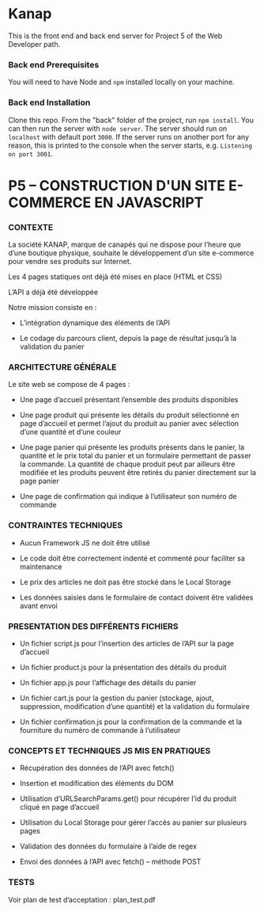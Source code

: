# Kanap #

This is the front end and back end server for Project 5 of the Web Developer path.

### Back end Prerequisites ###

You will need to have Node and `npm` installed locally on your machine.

### Back end Installation ###

Clone this repo. From the "back" folder of the project, run `npm install`. You 
can then run the server with `node server`. 
The server should run on `localhost` with default port `3000`. If the
server runs on another port for any reason, this is printed to the
console when the server starts, e.g. `Listening on port 3001`.

# P5 – CONSTRUCTION D'UN SITE E-COMMERCE EN JAVASCRIPT #

### CONTEXTE ###

La société KANAP, marque de canapés qui ne dispose pour l’heure que d’une boutique physique, souhaite le développement d’un site e-commerce pour vendre ses produits sur Internet.

Les 4 pages statiques ont déjà été mises en place (HTML et CSS)

L’API a déjà été développée

Notre mission consiste en : 

- L’intégration dynamique des éléments de l’API

- Le codage du parcours client, depuis la page de résultat jusqu’à la validation du panier

### ARCHITECTURE GÉNÉRALE ###

Le site web se compose de 4 pages :

- Une page d’accueil présentant l’ensemble des produits disponibles

- Une page produit qui présente les détails du produit sélectionné en page d’accueil et permet l’ajout du produit au panier avec sélection d’une quantité et d’une couleur

- Une page panier qui présente les produits présents dans le panier, la quantité et le prix total du panier et un formulaire permettant de passer la commande. La quantité de chaque produit peut par ailleurs être modifiée et les produits peuvent être retirés du panier directement sur la page panier

- Une page de confirmation qui indique à l’utilisateur son numéro de commande

### CONTRAINTES TECHNIQUES ###

- Aucun Framework JS ne doit être utilisé

- Le code doit être correctement indenté et commenté pour faciliter sa maintenance

- Le prix des articles ne doit pas être stocké dans le Local Storage

- Les données saisies dans le formulaire de contact doivent être validées avant envoi

### PRESENTATION DES DIFFÉRENTS FICHIERS ###

- Un fichier script.js pour l’insertion des articles de l’API sur la page d’accueil

- Un fichier product.js pour la présentation des détails du produit

- Un fichier app.js pour l’affichage des détails du panier 

- Un fichier cart.js pour la gestion du panier (stockage, ajout, suppression, modification d’une quantité) et la validation du formulaire

- Un fichier confirmation.js pour la confirmation de la commande et la fourniture du numéro de commande à l’utilisateur

### CONCEPTS ET TECHNIQUES JS MIS EN PRATIQUES ###

- Récupération des données de l’API avec fetch() 

- Insertion et modification des éléments du DOM

- Utilisation d’URLSearchParams.get() pour récupérer l’id du produit cliqué en page d’accueil

- Utilisation du Local Storage pour gérer l’accès au panier sur plusieurs pages

- Validation des données du formulaire à l’aide de regex 

- Envoi des données à l’API avec fetch() – méthode POST

### TESTS ###

Voir plan de test d’acceptation : plan_test.pdf
